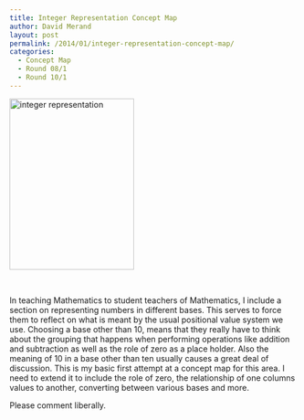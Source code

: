 ```yaml
---
title: Integer Representation Concept Map
author: David Merand
layout: post
permalink: /2014/01/integer-representation-concept-map/
categories:
  - Concept Map
  - Round 08/1
  - Round 10/1
---
```

[<img class="alignnone size-medium wp-image-2989" alt="integer representation" src="http://teaching.software-carpentry.org/wp-content/uploads/2013/06/integer-representation-218x300.jpeg" width="218" height="300" />][1]

&nbsp;

In teaching Mathematics to student teachers of Mathematics, I include a section on representing numbers in different bases. This serves to force them to reflect on what is meant by the usual positional value system we use. Choosing a base other than 10, means that they really have to think about the grouping that happens when performing operations like addition and subtraction as well as the role of zero as a place holder. Also the meaning of 10 in a base other than ten usually causes a great deal of discussion. This is my basic first attempt at a concept map for this area. I need to extend it to include the role of zero, the relationship of one columns values to another, converting between various bases and more.

Please comment liberally.

 [1]: http://teaching.software-carpentry.org/wp-content/uploads/2013/06/integer-representation.jpeg